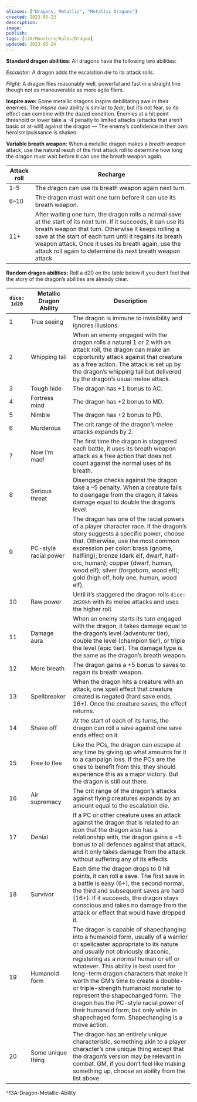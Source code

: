 ```yaml
---
aliases: ["Dragons, Metallic", "Metallic Dragons"]
created: 2023-05-23
description: 
image: 
publish: 
tags: [13A/Monsters/Rules/Dragon]
updated: 2023-05-24
---
```


**Standard dragon abilities**: All dragons have the following two abilities:

*Escalator:* A dragon adds the escalation die to its attack rolls.

*Flight:* A dragon flies reasonably well, powerful and fast in a straight line though not as maneuverable as more agile fliers.

**Inspire awe:** Some metallic dragons inspire debilitating awe in their enemies. The *inspire awe* ability is similar to *fear*, but it’s not fear, so its effect can combine with the dazed condition. Enemies at a hit point threshold or lower take a –4 penalty to limited attacks (attacks that aren’t basic or at-will) against the dragon — The enemy’s confidence in their own heroism/puissance is shaken.

**Variable breath weapon:** When a metallic dragon makes a *breath weapon* attack, use the natural result of the first attack roll to determine how long the dragon must wait before it can use the breath weapon again.

| Attack roll | Recharge                                                                                                                                                                                                                                                                                                                                                  |
| ----------- | --------------------------------------------------------------------------------------------------------------------------------------------------------------------------------------------------------------------------------------------------------------------------------------------------------------------------------------------------------- |
| 1–5         | The dragon can use its breath weapon again next turn.                                                                                                                                                                                                                                                                                                     |
| 6–10        | The dragon must wait one turn before it can use its breath weapon.                                                                                                                                                                                                                                                                                        |
| 11+         | After waiting one turn, the dragon rolls a normal save at the start of its next turn. If it succeeds, it can use its breath weapon that turn. Otherwise it keeps rolling a save at the start of each turn until it regains its breath weapon attack. Once it uses its breath again, use the attack roll again to determine its next breath weapon attack. |

**Random dragon abilities:** Roll a d20 on the table below if you don’t feel that the story of the dragon’s abilities are already clear.

| `dice: 1d20` | **Metallic Dragon Ability** | **Description**                                                                                                                                                                                                                                                                                                                                                                                                                                                                                                                              |
| ------------ | --------------------------- | -------------------------------------------------------------------------------------------------------------------------------------------------------------------------------------------------------------------------------------------------------------------------------------------------------------------------------------------------------------------------------------------------------------------------------------------------------------------------------------------------------------------------------------------- |
| 1            | True seeing                 | The dragon is immune to invisibility and ignores illusions.                                                                                                                                                                                                                                                                                                                                                                                                                                                                                  |
| 2            | Whipping tail               | When an enemy engaged with the dragon rolls a natural 1 or 2 with an attack roll, the dragon can make an opportunity attack against that creature as a free action. The attack is set up by the dragon’s whipping tail but delivered by the dragon’s usual melee attack.                                                                                                                                                                                                                                                                     |
| 3            | Tough hide                  | The dragon has +1 bonus to AC.                                                                                                                                                                                                                                                                                                                                                                                                                                                                                                               |
| 4            | Fortress mind               | The dragon has +2 bonus to MD.                                                                                                                                                                                                                                                                                                                                                                                                                                                                                                               |
| 5            | Nimble                      | The dragon has +2 bonus to PD.                                                                                                                                                                                                                                                                                                                                                                                                                                                                                                               |
| 6            | Murderous                   | The crit range of the dragon’s melee attacks expands by 2.                                                                                                                                                                                                                                                                                                                                                                                                                                                                                   |
| 7            | Now I’m mad!                | The first time the dragon is staggered each battle, it uses its breath weapon attack as a free action that does not count against the normal uses of its breath.                                                                                                                                                                                                                                                                                                                                                                             |
| 8            | Serious threat              | Disengage checks against the dragon take a –5 penalty. When a creature fails to disengage from the dragon, it takes damage equal to double the dragon’s level.                                                                                                                                                                                                                                                                                                                                                                               |
| 9            | PC-style racial power       | The dragon has one of the racial powers of a player character race. If the dragon’s story suggests a specific power, choose that. Otherwise, use the most common expression per color: brass (gnome, halfling); bronze (dark elf, dwarf, half-orc, human); copper (dwarf, human, wood elf); silver (forgeborn, wood elf); gold (high elf, holy one, human, wood elf).                                                                                                                                                                         |
| 10           | Raw power                   | Until it’s staggered the dragon rolls `dice: 2d20kh` with its melee attacks and uses the higher roll.                                                                                                                                                                                                                                                                                                                                                                                                                                          |
| 11           | Damage aura                 | When an enemy starts its turn engaged with the dragon, it takes damage equal to the dragon’s level (adventurer tier), double the level (champion tier), or triple the level (epic tier). The damage type is the same as the dragon’s breath weapon.                                                                                                                                                                                                                                                                                          |
| 12           | More breath                 | The dragon gains a +5 bonus to saves to regain its breath weapon.                                                                                                                                                                                                                                                                                                                                                                                                                                                                            |
| 13           | Spellbreaker                | When the dragon hits a creature with an attack, one spell effect that creature created is negated (hard save ends, 16+). Once the creature saves, the effect returns.                                                                                                                                                                                                                                                                                                                                                                        |
| 14           | Shake off                   | At the start of each of its turns, the dragon can roll a save against one save ends effect on it.                                                                                                                                                                                                                                                                                                                                                                                                                                            |
| 15           | Free to flee                | Like the PCs, the dragon can escape at any time by giving up what amounts for it to a campaign loss. If the PCs are the ones to benefit from this, they should experience this as a major victory. But the dragon is still out there.                                                                                                                                                                                                                                                                                                        |
| 16           | Air supremacy               | The crit range of the dragon’s attacks against flying creatures expands by an amount equal to the escalation die.                                                                                                                                                                                                                                                                                                                                                                                                                            |
| 17           | Denial                      | If a PC or other creature uses an attack against the dragon that is related to an icon that the dragon also has a relationship with, the dragon gains a +5 bonus to all defences against that attack, and it only takes damage from the attack without suffering any of its effects.                                                                                                                                                                                                                                                         |
| 18           | Survivor                    | Each time the dragon drops to 0 hit points, it can roll a save. The first save in a battle is easy (6+), the second normal, the third and subsequent saves are hard (16+). If it succeeds, the dragon stays conscious and takes no damage from the attack or effect that would have dropped it.                                                                                                                                                                                                                                              |
| 19           | Humanoid form               | The dragon is capable of shapechanging into a humanoid form, usually of a warrior or spellcaster appropriate to its nature and usually not obviously draconic, registering as a normal human or elf or whatever. This ability is best used for long-term dragon characters that make it worth the GM’s time to create a double- or triple-strength humanoid monster to represent the shapechanged form. The dragon has the PC-style racial power of their humanoid form, but only while in shapechaged form. Shapechanging is a move action. |
| 20           | Some unique thing           | The dragon has an entirely unique characteristic, something akin to a player character’s one unique thing except that the dragon’s version may be relevant in combat. GM, if you don’t feel like making something up, choose an ability from the list above.                                                                                                                                                                                                                                                                                 |  
^13A-Dragon-Metallic-Ability